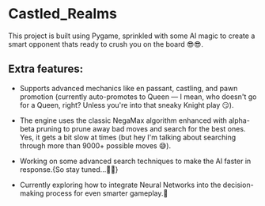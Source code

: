 # Castled_Realms

This project is built using Pygame, sprinkled with some AI magic to create a smart opponent thats ready to crush you on the board 😎😎.

## Extra features:

-   Supports advanced mechanics like en passant, castling, and pawn promotion (currently auto-promotes to Queen — I mean, who doesn't go for a Queen, right? Unless you're into that sneaky Knight play 😏).

-   The engine uses the classic NegaMax algorithm enhanced with alpha-beta pruning to prune away bad moves and search for the best ones. Yes, it gets a bit slow at times (but hey I'm talking about searching through more than 9000+ possible moves 😅).

-   Working on some advanced search techniques to make the AI faster in response.{So stay tuned...🫡🫡}

-   Currently exploring how to integrate Neural Networks into the decision-making process for even smarter gameplay.🫡
